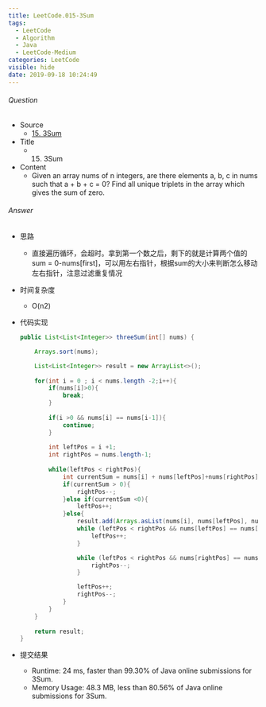 ```yaml
---
title: LeetCode.015-3Sum
tags:
  - LeetCode
  - Algorithm
  - Java
  - LeetCode-Medium
categories: LeetCode
visible: hide
date: 2019-09-18 10:24:49
---
```

###### Question
- Source
	- [15. 3Sum](https://leetcode.com/problems/3sum/) 
- Title
	- 15. 3Sum 
- Content
	- Given an array nums of n integers, are there elements a, b, c in nums such that a + b + c = 0? Find all unique triplets in the array which gives the sum of zero.
<!--more-->

###### Answer
- 思路
	- 直接遍历循环，会超时。拿到第一个数之后，剩下的就是计算两个值的sum = 0-nums[first]，可以用左右指针，根据sum的大小来判断怎么移动左右指针，注意过滤重复情况
- 时间复杂度
	- O(n2) 	
- 代码实现

	```Java
	public List<List<Integer>> threeSum(int[] nums) {

        Arrays.sort(nums);

        List<List<Integer>> result = new ArrayList<>();
        
        for(int i = 0 ; i < nums.length -2;i++){
            if(nums[i]>0){
                break;
            }
            
            if(i >0 && nums[i] == nums[i-1]){
                continue;
            }
            
            int leftPos = i +1;
            int rightPos = nums.length-1;
            
            while(leftPos < rightPos){
                int currentSum = nums[i] + nums[leftPos]+nums[rightPos];
                if(currentSum > 0){
                    rightPos--;
                }else if(currentSum <0){
                    leftPos++;
                }else{
                    result.add(Arrays.asList(nums[i], nums[leftPos], nums[rightPos]));
                    while (leftPos < rightPos && nums[leftPos] == nums[leftPos + 1]) {
                        leftPos++;
                    }

                    while (leftPos < rightPos && nums[rightPos] == nums[rightPos - 1]) {
                        rightPos--;
                    }

                    leftPos++;
                    rightPos--;
                }
            }
        }
        
        return result;
    }
	```
- 提交结果
	- Runtime: 24 ms, faster than 99.30% of Java online submissions for 3Sum.
	- Memory Usage: 48.3 MB, less than 80.56% of Java online submissions for 3Sum. 
